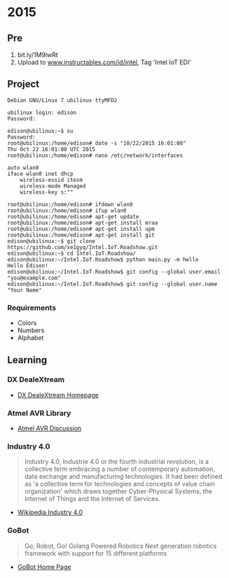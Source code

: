 2015
==

## Pre

1. bit.ly/1M9iwRt
2. Upload to www.instructables.com/id/intel, Tag 'Intel IoT EDI'

## Project


    Debian GNU/Linux 7 ubilinux ttyMFD2

    ubilinux login: edison
    Password:
    
    edison@ubilinux:~$ su
    Password:
    root@ubilinux:/home/edison# date -s "10/22/2015 16:01:00"
    Thu Oct 22 16:01:00 UTC 2015
    root@ubilinux:/home/edison# nano /etc/network/interfaces
    
    auto wlan0
    iface wlan0 inet dhcp
        wireless-essid itesm
        wireless-mode Managed
        wireless-key s:""
    
    root@ubilinux:/home/edison# ifdown wlan0
    root@ubilinux:/home/edison# ifup wlan0
    root@ubilinux:/home/edison# apt-get update
    root@ubilinux:/home/edison# apt-get install mraa
    root@ubilinux:/home/edison# apt-get install upm
    root@ubilinux:/home/edison# apt-get install git
    edison@ubilinux:~$ git clone https://github.com/xe1gyq/Intel.IoT.Roadshow.git
    edison@ubilinux:~$ cd Intel.IoT.Roadshow/
    edison@ubilinux:~/Intel.IoT.Roadshow$ python main.py -m hello
    Hello Edison!
    edison@ubilinux:~/Intel.IoT.Roadshow$ git config --global user.email "you@example.com"
    edison@ubilinux:~/Intel.IoT.Roadshow$ git config --global user.name "Your Name"
    



### Requirements

- Colors
- Numbers
- Alphabet

## Learning

### DX DealeXtream

- [DX DealeXtream Homepage](http://www.dx.com/)

### Atmel AVR Library

- [Atmel AVR Discussion](https://communities.intel.com/message/222309)

### Industry 4.0

> Industry 4.0, Industrie 4.0 or the fourth industrial revolution, is a collective term embracing a number of contemporary automation, data exchange and manufacturing technologies. It had been defined as 'a collective term for technologies and concepts of value chain organization' which draws together Cyber-Physical Systems, the Internet of Things and the Internet of Services.

- [Wikipedia Industry 4.0](https://en.wikipedia.org/wiki/Industry_4.0)

### GoBot

> Go, Robot, Go! Golang Powered Robotics
> Next generation robotics framework with support for 15 different platforms

- [GoBot Home Page](http://gobot.io/)
